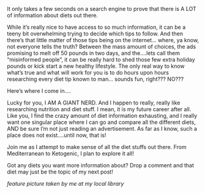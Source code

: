 It only takes a few seconds on a search engine to prove that there is A LOT of information about diets out there.

While it’s really nice to have access to so much information, it can be a teeny bit overwhelming trying to decide which tips to follow. And then there’s that little matter of those tips being on the internet… where, ya know, not everyone tells the truth? Between the mass amount of choices, the ads promising to melt off 50 pounds in two days, and the….lets call them “misinformed people”, it can be really hard to shed those few extra holiday pounds or kick start a new healthy lifestyle. The only real way to know what’s true and what will work for you is to do hours upon hours researching every diet tip known to man… sounds fun, right??? NO???

Here’s where I come in….

Lucky for you, I AM A GIANT NERD. And I happen to really, really like researching nutrition and diet stuff. I mean, it is my future career after all.
Like you, I find the crazy amount of diet information exhausting, and I really want one singular place where I can go and compare all the different diets, AND be sure I’m not just reading an advertisement. As far as I know, such a place does not exist….until now, that is!

Join me as I attempt to make sense of all the diet stuffs out there. From Mediterranean to Ketogenic, I plan to explore it all!

Got any diets you want more information about? Drop a comment and that diet may just be the topic of my next post!

*feature picture taken by me at my local library*
